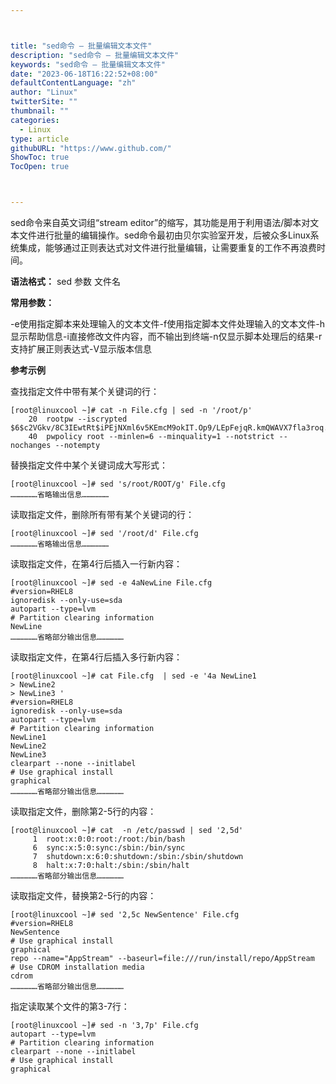 ```yaml
---



title: "sed命令 – 批量编辑文本文件"
description: "sed命令 – 批量编辑文本文件"
keywords: "sed命令 – 批量编辑文本文件"
date: "2023-06-18T16:22:52+08:00"
defaultContentLanguage: "zh"
author: "Linux"
twitterSite: ""
thumbnail: ""
categories:
  - Linux
type: article
githubURL: "https://www.github.com/"
ShowToc: true
TocOpen: true



---
```


sed命令来自英文词组“stream editor”的缩写，其功能是用于利用语法/脚本对文本文件进行批量的编辑操作。sed命令最初由贝尔实验室开发，后被众多Linux系统集成，能够通过正则表达式对文件进行批量编辑，让需要重复的工作不再浪费时间。

**语法格式：** sed 参数 文件名

**常用参数：**

-e使用指定脚本来处理输入的文本文件-f使用指定脚本文件处理输入的文本文件-h显示帮助信息-i直接修改文件内容，而不输出到终端-n仅显示脚本处理后的结果-r支持扩展正则表达式-V显示版本信息

**参考示例**

查找指定文件中带有某个关键词的行：

```
[root@linuxcool ~]# cat -n File.cfg | sed -n '/root/p'
    20	rootpw --iscrypted $6$c2VGkv/8C3IEwtRt$iPEjNXml6v5KEmcM9okIT.Op9/LEpFejqR.kmQWAVX7fla3roq.3MMVKDahnv0l/pONz2WMNecy17WJ8Ib0iO1
    40	pwpolicy root --minlen=6 --minquality=1 --notstrict --nochanges --notempty
```

替换指定文件中某个关键词成大写形式：

```
[root@linuxcool ~]# sed 's/root/ROOT/g' File.cfg
………………省略输出信息………………
```

读取指定文件，删除所有带有某个关键词的行：

```
[root@linuxcool ~]# sed '/root/d' File.cfg
………………省略输出信息………………
```

读取指定文件，在第4行后插入一行新内容：

```
[root@linuxcool ~]# sed -e 4aNewLine File.cfg
#version=RHEL8
ignoredisk --only-use=sda
autopart --type=lvm
# Partition clearing information
NewLine
………………省略部分输出信息………………
```

读取指定文件，在第4行后插入多行新内容：

```
[root@linuxcool ~]# cat File.cfg  | sed -e '4a NewLine1 
> NewLine2 
> NewLine3 '
#version=RHEL8
ignoredisk --only-use=sda
autopart --type=lvm
# Partition clearing information
NewLine1
NewLine2
NewLine3
clearpart --none --initlabel
# Use graphical install
graphical
………………省略部分输出信息………………
```

读取指定文件，删除第2-5行的内容：

```
[root@linuxcool ~]# cat  -n /etc/passwd | sed '2,5d'
     1	root:x:0:0:root:/root:/bin/bash
     6	sync:x:5:0:sync:/sbin:/bin/sync
     7	shutdown:x:6:0:shutdown:/sbin:/sbin/shutdown
     8	halt:x:7:0:halt:/sbin:/sbin/halt
………………省略部分输出信息………………
```

读取指定文件，替换第2-5行的内容：

```
[root@linuxcool ~]# sed '2,5c NewSentence' File.cfg
#version=RHEL8
NewSentence
# Use graphical install
graphical
repo --name="AppStream" --baseurl=file:///run/install/repo/AppStream
# Use CDROM installation media
cdrom
………………省略部分输出信息………………
```

指定读取某个文件的第3-7行：

```
[root@linuxcool ~]# sed -n '3,7p' File.cfg
autopart --type=lvm
# Partition clearing information
clearpart --none --initlabel
# Use graphical install
graphical
```